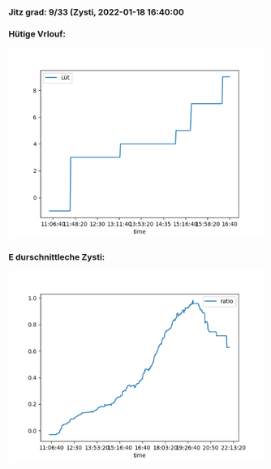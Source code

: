 ### Jitz grad: 9/33 (Zysti, 2022-01-18 16:40:00

### Hütige Vrlouf:
![Graph](Today.png)

### E durschnittleche Zysti:
![Graph](Zysti.png)